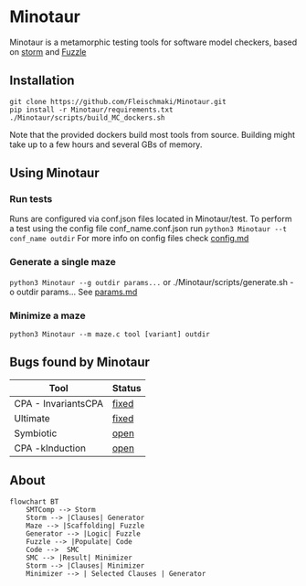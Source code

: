 # Minotaur
Minotaur is a metamorphic testing tools for software model checkers, based on [storm](https://github.com/mariachris/storm) and [Fuzzle](https://github.com/SoftSec-KAIST/Fuzzle)

## Installation
```
git clone https://github.com/Fleischmaki/Minotaur.git
pip install -r Minotaur/requirements.txt
./Minotaur/scripts/build_MC_dockers.sh
```
Note that the provided dockers build most tools from source. Building might take up to a few hours and several GBs of memory.

## Using Minotaur
### Run tests
Runs are configured via conf.json files located in Minotaur/test.
To perform a test using the config file conf_name.conf.json run `python3 Minotaur --t conf_name outdir`
For more info on config files check [config.md](./config.md)

### Generate a single maze
`python3 Minotaur --g outdir params...` or ./Minotaur/scripts/generate.sh -o outdir params...
See [params.md](./params.md)

### Minimize a maze
`python3 Minotaur --m maze.c tool [variant] outdir`

## Bugs found by Minotaur
 Tool | Status 
 -- | -- 
 CPA - InvariantsCPA | [fixed](https://gitlab.com/sosy-lab/software/cpachecker/-/issues/1114)
Ultimate | [fixed](https://github.com/ultimate-pa/ultimate/issues/642#issuecomment-1661186726)
Symbiotic | [open](https://github.com/staticafi/symbiotic/issues/246)
CPA -kInduction | [open](https://gitlab.com/sosy-lab/software/cpachecker/-/issues/1130)

## About
```mermaid
flowchart BT
    SMTComp --> Storm
    Storm --> |Clauses| Generator
    Maze --> |Scaffolding| Fuzzle
    Generator --> |Logic| Fuzzle
    Fuzzle --> |Populate| Code 
    Code -->  SMC
    SMC --> |Result| Minimizer
    Storm --> |Clauses| Minimizer
    Minimizer --> | Selected Clauses | Generator

```
